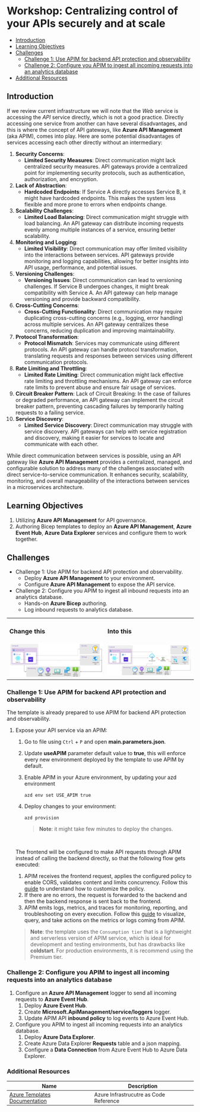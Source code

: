 # Workshop: Centralizing control of your APIs securely and at scale

- [Introduction](#introduction)
- [Learning Objectives](#learning-objectives)
- [Challenges](#challenges)
    - [Challenge 1: Use APIM for backend API protection and observability](#challenge-1)
    - [Challenge 2: Configure you APIM to ingest all incoming requests into an analytics database](#challenge-2)
- [Additional Resources](#additional-resources)

## Introduction <a name="introduction"></a>
If we review current infrastructure we will note that the *Web* service is accessing the *API* service directly, which is not a good practice.
Directly accessing one service from another can have several disadvantages, and this is where the concept of API gateways, like **Azure API Management** (aka APIM), comes into play. Here are some potential disadvantages of services accessing each other directly without an intermediary:
1. **Security Concerns**:
    * **Limited Security Measures**: Direct communication might lack centralized security measures. API gateways provide a centralized point for implementing security protocols, such as authentication, authorization, and encryption.
1. **Lack of Abstraction**:
    * **Hardcoded Endpoints**: If Service A directly accesses Service B, it might have hardcoded endpoints. This makes the system less flexible and more prone to errors when endpoints change.
1. **Scalability Challenges**:
    * **Limited Load Balancing**: Direct communication might struggle with load balancing. An API gateway can distribute incoming requests evenly among multiple instances of a service, ensuring better scalability.
1. **Monitoring and Logging**:
    * **Limited Visibility**: Direct communication may offer limited visibility into the interactions between services. API gateways provide monitoring and logging capabilities, allowing for better insights into API usage, performance, and potential issues.
1. **Versioning Challenges**:
    * **Versioning Issues**: Direct communication can lead to versioning challenges. If Service B undergoes changes, it might break compatibility with Service A. An API gateway can help manage versioning and provide backward compatibility.
1. **Cross-Cutting Concerns**:
    * **Cross-Cutting Functionality**: Direct communication may require duplicating cross-cutting concerns (e.g., logging, error handling) across multiple services. An API gateway centralizes these concerns, reducing duplication and improving maintainability.
1. **Protocol Transformation**:
    * **Protocol Mismatch**: Services may communicate using different protocols. An API gateway can handle protocol transformation, translating requests and responses between services using different communication protocols.
1. **Rate Limiting and Throttling**:
    * **Limited Rate Limiting**: Direct communication might lack effective rate limiting and throttling mechanisms. An API gateway can enforce rate limits to prevent abuse and ensure fair usage of services.
1. **Circuit Breaker Pattern**:
    Lack of Circuit Breaking: In the case of failures or degraded performance, an API gateway can implement the circuit breaker pattern, preventing cascading failures by temporarily halting requests to a failing service.
1.  **Service Discovery**:
    * **Limited Service Discovery**: Direct communication may struggle with service discovery. API gateways can help with service registration and discovery, making it easier for services to locate and communicate with each other.

While direct communication between services is possible, using an API gateway like **Azure API Management** provides a centralized, managed, and configurable solution to address many of the challenges associated with direct service-to-service communication. It enhances security, scalability, monitoring, and overall manageability of the interactions between services in a microservices architecture.

## Learning Objectives <a name="learning-objectives"></a>
1. Utilizing **Azure API Management** for API governance.
1. Authoring Bicep templates to deploy an **Azure API Management**, **Azure Event Hub**, **Azure Data Explorer** services and configure them to work together.


## Challenges <a name="challenges"></a>
* Challenge 1: Use APIM for backend API protection and observability.
    * Deploy **Azure API Management** to your environment.
    * Configure **Azure API Management** to expose the API service.
* Challenge 2: Configure you APIM to ingest all inbound requests into an analytics database.
    * Hands-on **Azure Bicep** authoring.
    * Log inbound requests to analytics database.

<table>
<tr><td><h3>Change this</h3></td><td><h3>Into this</h3></td></tr>
<tr><td>
    <img src="../assets/architecture-without-apim.png"/>
</td><td>
<img src="../assets/architecture-with-apim.png"/>
</td></tr>
</table>



### Challenge 1: Use APIM for backend API protection and observability <a name="challenge-1"></a>
The template is already prepared to use APIM for backend API protection and observability.
1. Expose your API service via an APIM:
    1. Go to file using `Ctrl` + `P` and open **main.parameters.json**.
    1. Update **useAPIM** parameter default value to **true**, this will enforce every new environment deployed by the template to use APIM by default.
    1. Enable APIM in your Azure environment, by updating your azd environment
        ```azdeveloper
        azd env set USE_APIM true
        ```
    1. Deploy changes to your environment:

        ```azdeveloper
        azd provision
        ```

        > **Note**: it might take few minutes to deploy the changes.

    <br />

    The frontend will be configured to make API requests through APIM instead of calling the backend directly, so that the following flow gets executed:
    1. APIM receives the frontend request, applies the configured policy to enable CORS, validates content and limits concurrency. Follow this [guide](https://learn.microsoft.com/azure/api-management/api-management-howto-policies) to understand how to customize the policy.
    1. If there are no errors, the request is forwarded to the backend and then the backend response is sent back to the frontend.
    1. APIM emits logs, metrics, and traces for monitoring, reporting, and troubleshooting on every execution. Follow this [guide](https://learn.microsoft.com/azure/api-management/api-management-howto-use-azure-monitor) to visualize, query, and take actions on the metrics or logs coming from APIM.

    > **Note**: the template uses the `Consumption tier` that is a lightweight and serverless version of APIM service, which is ideal for development and testing environments, but has drawbacks like **coldstart**. For production environments, it is recommend using the Premium tier.

### Challenge 2: Configure you APIM to ingest all incoming requests into an analytics database <a name="challenge-2"></a>
1. Configure an **Azure API Management** logger to send all incoming requests to **Azure Event Hub**.
    1. Deploy **Azure Event Hub**.
    1. Create **Microsoft.ApiManagement/service/loggers** logger.
    1. Update APIM API **inbound policy** to log events to Azure Event Hub.
1. Configure you APIM to ingest all incoming requests into an analytics database.
    1. Deploy **Azure Data Explorer**.
    1. Create Azure Data Explorer **Requests** table and a json mapping.
    1. Configure a **Data Connection** from Azure Event Hub to Azure Data Explorer.


### Additional Resources <a name="additional-resources"></a>
| Name | Description |
| --- | --- |
| [Azure Templates Documentation](https://learn.microsoft.com/en-us/azure/templates/) | Azure Infrastrucutre as Code Reference |

